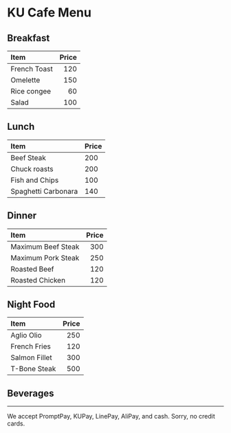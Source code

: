 # KU Cafe Menu


## Breakfast


| Item                                   | Price |
|:---------------------------------------|------:|
| French Toast                          |  120  |
| Omelette                              |  150  |
| Rice congee                           |  60   |
| Salad                                 |  100  | 


## Lunch 

| Item      | Price   |
|:-----------|--------|
| Beef Steak | 200 |
| Chuck roasts  | 200 |
| Fish and Chips| 100 |
| Spaghetti Carbonara| 140 |

    
## Dinner
   
| Item | Price |
|:------------------| -----:|
| Maximum Beef Steak | 300 |
| Maximum Pork Steak | 250 |
| Roasted Beef       | 120 |
| Roasted Chicken    | 120 |


## Night Food
| Item                                   | Price |
|:---------------------------------------|------:|
| Aglio Olio                             |  250  | 
| French Fries                           |  120  |
| Salmon Fillet                          |  300  |
| T-Bone Steak                           |  500  |

## Beverages



---

We accept PromptPay, KUPay, LinePay, AliPay, and cash. Sorry, no credit cards.
